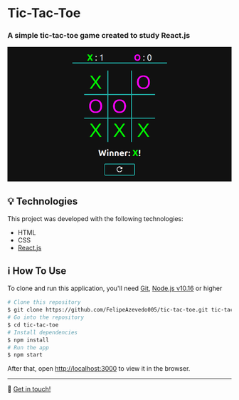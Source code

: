 # Tic-Tac-Toe
### A simple tic-tac-toe game created to study React.js

![tic-tac-toe](./github/assets/tic-tac-toe-screenshot.png?raw=true)

## :bulb: Technologies
This project was developed with the following technologies:

- HTML
- CSS
- [React.js](https://reactjs.org/)

## :information_source: How To Use

To clone and run this application, you'll need [Git](https://git-scm.com), [Node.js v10.16](https://nodejs.org/) or higher

```bash
# Clone this repository
$ git clone https://github.com/FelipeAzevedo005/tic-tac-toe.git tic-tac-toe
# Go into the repository
$ cd tic-tac-toe
# Install dependencies
$ npm install
# Run the app
$ npm start
```

After that, open [http://localhost:3000](http://localhost:3000) to view it in the browser.

---

:wave: [Get in touch!](https://www.linkedin.com/in/felipe-azevedo-242144146/)